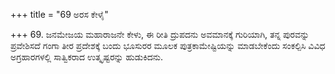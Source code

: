 +++
title = "69 ಅರಸ ಕೇಳೈ"

+++
69. ಜನಮೇಜಯ ಮಹಾರಾಜನೇ ಕೇಳು, ಈ ರೀತಿ ದ್ರುಪದನು ಅವಮಾನಕ್ಕೆ ಗುರಿಯಾಗಿ, ತನ್ನ ಪುರವನ್ನು ಪ್ರವೇಶಿಸದೆ ಗಂಗಾ ತೀರ ಪ್ರದೇಶಕ್ಕೆ ಬಂದು ಭೂಸುರರ ಮೂಲಕ ಪುತ್ರಕಾಮೇಷ್ಟಿಯನ್ನು ಮಾಡಬೇಕೆಂದು ಸಂಕಲ್ಪಿಸಿ ವಿವಿಧ ಅಗ್ರಹಾರಗಳಲ್ಲಿ ಸಾತ್ವಿಕರಾದ ಉತ್ಕೃಷ್ಟರನ್ನು ಹುಡುಕಿದನು.